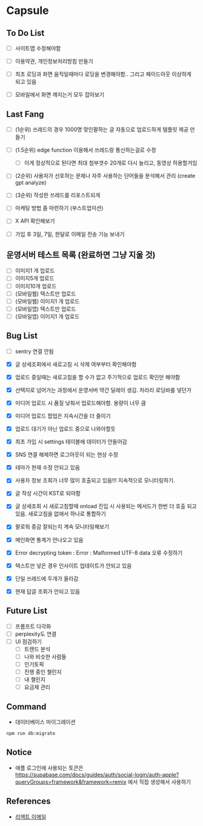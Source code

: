 # Capsule

## To Do List

- [ ] 사이트맵 수정해야함
- [ ] 이용약관, 개인정보처리방침 만들기

- [ ] 최초 로딩과 화면 움직일때마다 로딩을 변경해야함.. 그리고 페이드아웃 이상하게 되고 있음
- [ ] 모바일에서 화면 깨지는거 모두 잡아보기

## Last Fang

- [ ] (1순위) 쓰레드의 경우 1000명 맞인팔하는 글 자동으로 업로드하게 템플릿 제공 만들기
- [ ] (1.5순위) edge function 이용해서 쓰레드랑 통신하는걸로 수정
  - [ ] 이게 정상적으로 된다면 최대 첨부갯수 20개로 다시 늘리고, 동영상 허용할거임
- [ ] (2순위) 사용자가 선호하는 문체나 자주 사용하는 단어들을 분석해서 관리 (create gpt analyze)
- [ ] (3순위) 작성한 쓰레드를 리포스트되게
- [ ] 마케팅 방법 좀 마련하기 (부스트업미션)

- [ ] X API 확인해보기
- [ ] 가입 후 3일, 7일, 한달로 이메일 전송 기능 보내기

## 운영서버 테스트 목록 (완료하면 그냥 지울 것)

- [ ] 이미지1 개 업로드
- [ ] 이미지5개 업로드
- [ ] 이미지10개 업로드
- [ ] (모바일웹) 텍스트만 업로드
- [ ] (모바일웹) 이미지1 개 업로드
- [ ] (모바일앱) 텍스트만 업로드
- [ ] (모바일앱) 이미지1 개 업로드

## Bug List

- [ ] sentry 연결 안됨

- [x] 글 상세조회에서 새로고침 시 삭제 여부부터 확인해야함
- [x] 업로드 중일때는 새로고침을 할 수가 없고 주기적으로 업로드 확인만 해야함

- [x] 선택지로 넘어가는 과정에서 운영서버 약간 딜레이 생김. 차라리 로딩바를 넣던가

- [x] 미디어 업로드 시 품질 낮춰서 업로드해야함. 용량이 너무 큼
- [x] 미디어 업로드 팝업은 지속시간을 더 줄이기
- [x] 업로드 대기가 아닌 업로드 중으로 나와야할듯
- [x] 최초 가입 시 settings 테이블에 데이터가 안들어감
- [x] SNS 연결 해제하면 로그아웃이 되는 현상 수정
- [x] 테마가 현재 수정 안되고 있음
- [x] 사용자 정보 조회가 너무 많이 호출되고 있음!!! 지속적으로 모니터링하기.
- [x] 글 작성 시간이 KST로 되야함
- [x] 글 상세조회 시 새로고침할때 onload 진입 시 사용되는 메서드가 한번 더 호출 되고 있음. 새로고침을 없애서 하나로 통합하기
- [x] 팔로워 증감 잘되는지 계속 모니터링해보기
- [x] 메인화면 통계가 안나오고 있음
- [x] Error decrypting token : Error : Malformed UTF-8 data 오류 수정하기
- [x] 텍스트만 넣은 경우 인사이트 업데이트가 안되고 있음
- [x] 단일 쓰레드에 두개가 올라감
- [x] 현재 답글 조회가 안되고 있음

## Future List

- [ ] 프롬프트 다각화
- [ ] perplexity도 연결
- [ ] UI 점검하기
  - [ ] 트렌드 분석
  - [ ] 나와 비슷한 사람들
  - [ ] 인기토픽
  - [ ] 진행 중인 챌린지
  - [ ] 내 챌린지
  - [ ] 요금제 관리

## Command

- 데이터베이스 마이그레이션

```bash
npm run db:migrate
```

## Notice

- 애플 로그인에 사용되는 토큰은 https://supabase.com/docs/guides/auth/social-login/auth-apple?queryGroups=framework&framework=remix 에서 직접 생성해서 사용하기

## References

- [리액트 이메일](https://demo.react.email/)
